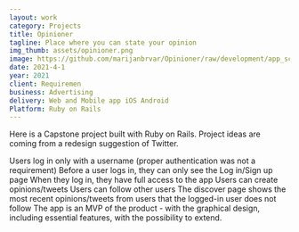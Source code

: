 ```yaml
---
layout: work
category: Projects
title: Opinioner
tagline: Place where you can state your opinion
img_thumb: assets/opinioner.png
image: https://github.com/marijanbrvar/Opinioner/raw/development/app_screenshot_3.png
date: 2021-4-1
year: 2021
client: Requiremen
business: Advertising
delivery: Web and Mobile app iOS Android
Platform: Ruby on Rails
---
```

Here is a Capstone project built with Ruby on Rails. Project ideas are coming from a redesign suggestion of Twitter.

Users log in only with a username (proper authentication was not a requirement)
Before a user logs in, they can only see the Log in/Sign up page
When they log in, they have full access to the app
Users can create opinions/tweets
Users can follow other users
The discover page shows the most recent opinions/tweets from users that the logged-in user does not follow
The app is an MVP of the product - with the graphical design, including essential features, with the possibility to extend.
